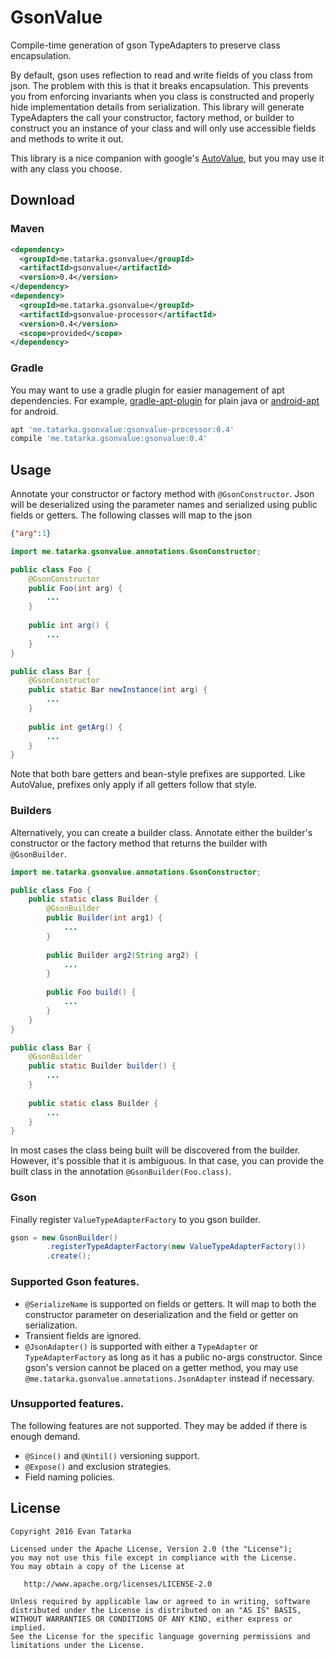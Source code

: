 # GsonValue

Compile-time generation of gson TypeAdapters to preserve class encapsulation. 

By default, gson uses reflection to read and write fields of you class from json. The problem with
this is that it breaks encapsulation. This prevents you from enforcing invariants when you class is
constructed and properly hide implementation details from serialization. This library will generate
TypeAdapters the call your constructor, factory method, or builder to construct you an instance of
your class and will only use accessible fields and methods to write it out.

This library is a nice companion with google's
[AutoValue](https://github.com/google/auto/tree/master/value), but you may use it with any class you
choose.

## Download

### Maven
```xml
<dependency>
  <groupId>me.tatarka.gsonvalue</groupId>
  <artifactId>gsonvalue</artifactId>
  <version>0.4</version>
</dependency>
<dependency>
  <groupId>me.tatarka.gsonvalue</groupId>
  <artifactId>gsonvalue-processor</artifactId>
  <version>0.4</version>
  <scope>provided</scope>
</dependency>
```

### Gradle

You may want to use a gradle plugin for easier management of apt dependencies. For example,
[gradle-apt-plugin](https://github.com/tbroyer/gradle-apt-plugin) for plain java or
[android-apt](https://bitbucket.org/hvisser/android-apt) for android.

```groovy
apt 'me.tatarka.gsonvalue:gsonvalue-processor:0.4'
compile 'me.tatarka.gsonvalue:gsonvalue:0.4'
```

## Usage 

Annotate your constructor or factory method with `@GsonConstructor`. Json will be deserialized using
the parameter names and serialized using public fields or getters. The following classes will map to
the json
```json
{"arg":1}
```

```java
import me.tatarka.gsonvalue.annotations.GsonConstructor;

public class Foo {
    @GsonConstructor
    public Foo(int arg) {
        ...
    }
    
    public int arg() {
        ...
    }
}

public class Bar {
    @GsonConstructor
    public static Bar newInstance(int arg) {
        ...
    }
    
    public int getArg() {
        ...
    }
}
```
Note that both bare getters and bean-style prefixes are supported. Like AutoValue, prefixes only
apply if all getters follow that style.

### Builders

Alternatively, you can create a builder class. Annotate either the builder's constructor or
 the factory method that returns the builder with `@GsonBuilder`.

```java
import me.tatarka.gsonvalue.annotations.GsonConstructor;

public class Foo {
    public static class Builder {
        @GsonBuilder
        public Builder(int arg1) {
            ...
        }
        
        public Builder arg2(String arg2) {
            ...
        }
        
        public Foo build() {
            ...
        }
    }
}

public class Bar {
    @GsonBuilder
    public static Builder builder() {
        ...
    }
    
    public static class Builder {
        ...
    }
}
```

In most cases the class being built will be discovered from the builder. However, it's possible that
it is ambiguous. In that case, you can provide the built class in the annotation
`@GsonBuilder(Foo.class)`.

### Gson

Finally register `ValueTypeAdapterFactory` to you gson builder.
```java
gson = new GsonBuilder()
        .registerTypeAdapterFactory(new ValueTypeAdapterFactory())
        .create();
```

### Supported Gson features.

* `@SerializeName` is supported on fields or getters. It will map to both the constructor
parameter on deserialization and the field or getter on serialization.
* Transient fields are ignored.
* `@JsonAdapter()` is supported with either a `TypeAdapter` or `TypeAdapterFactory` as long as it
has a public no-args constructor. Since gson's version cannot be placed on a getter method, you may
use `@me.tatarka.gsonvalue.annotations.JsonAdapter` instead if necessary.

### Unsupported features.

The following features are not supported. They may be added if there is enough demand.

* `@Since()` and `@Until()` versioning support.
* `@Expose()` and exclusion strategies.
* Field naming policies.

## License

    Copyright 2016 Evan Tatarka
    
    Licensed under the Apache License, Version 2.0 (the "License");
    you may not use this file except in compliance with the License.
    You may obtain a copy of the License at
    
       http://www.apache.org/licenses/LICENSE-2.0
    
    Unless required by applicable law or agreed to in writing, software
    distributed under the License is distributed on an "AS IS" BASIS,
    WITHOUT WARRANTIES OR CONDITIONS OF ANY KIND, either express or implied.
    See the License for the specific language governing permissions and
    limitations under the License.
